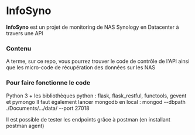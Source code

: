 # InfoSyno

**InfoSyno** est un projet de monitoring de NAS Synology en Datacenter à travers une API


### Contenu
A terme, sur ce repo, vous pourrez trouver le code de contrôle de l'API ainsi que les micro-code de récupération des données sur les NAS

### Pour faire fonctionne le code 

Python 3 + les bibliothèques python : flask, flask_restful, functools, gevent et pymongo
Il faut également lancer mongodb en local : mongod --dbpath ./Documents/.../data/ --port 27018

Il est possible de tester les endpoints grâce à postman (en installant postman agent)